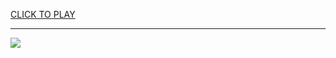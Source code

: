
<a href="https://premium76.site?title=are_nfl_games_broadcast_in_4k&ref=13M">CLICK TO PLAY</a></h3>
<hr>

<a href="https://premium76.site?title=are_nfl_games_broadcast_in_4k&ref=13M"><img src="https://clearcache.store/games.png"></a>



